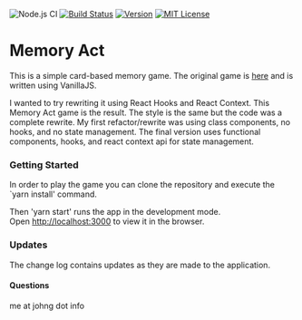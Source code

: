 ![Node.js CI](https://github.com/elusive/memory-act/workflows/Node.js%20CI/badge.svg)
[![Build Status](https://travis-ci.com/elusive/memory-act.svg?branch=master)](https://travis-ci.com/elusive/memory-act)
[![Version](https://badge.fury.io/gh/tterb%2FHyde.svg)](https://badge.fury.io/gh/tterb%2FHyde)
[![MIT License](https://img.shields.io/badge/license-MIT-blue.svg)](http://www.gnu.org/licenses/mit-3.0)

# Memory Act

This is a simple card-based memory game. The original game is [here](https://pwa-memory-game.surge.sh/) and is written using VanillaJS.

I wanted to try rewriting it using React Hooks and React Context. This Memory Act game is the result. The style is the same but the code was a
complete rewrite. My first refactor/rewrite was using class components, no hooks, and no state management. The final version uses functional components, hooks, and react context api for state management.

### Getting Started

In order to play the game you can clone the repository and execute the `yarn install' command.

Then 'yarn start' runs the app in the development mode.<br>
Open [http://localhost:3000](http://localhost:3000) to view it in the browser.

### Updates

The change log contains updates as they are made to the application. 

#### Questions
me at johng dot info
